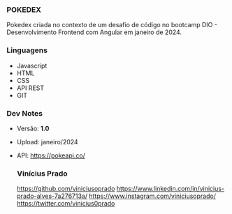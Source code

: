 ### POKEDEX

Pokedex criada no contexto de um desafio de código no bootcamp DIO - Desenvolvimento Frontend com Angular em janeiro de  2024.


### Linguagens

* Javascript
* HTML
* CSS
* API REST
* GIT

### Dev Notes
- Versão: **1.0** 
- Upload: janeiro/2024
- API: https://pokeapi.co/
  

  ### Vinícius Prado
  https://github.com/viniciusoprado
  https://www.linkedin.com/in/vinicius-prado-alves-7a276713a/
  https://www.instagram.com/viniciusoprado/
  https://twitter.com/vinicius0prado
